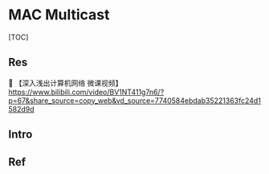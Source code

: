 # MAC Multicast

[TOC]



## Res
🔗 【深入浅出计算机网络 微课视频】 https://www.bilibili.com/video/BV1NT411g7n6/?p=67&share_source=copy_web&vd_source=7740584ebdab35221363fc24d1582d9d



## Intro


## Ref


